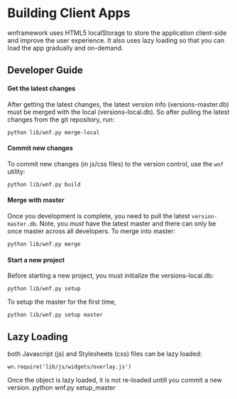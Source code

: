 # Building Client Apps

wnframework uses HTML5 localStorage to store the application client-side and improve the user experience. It also uses lazy loading so that you can load the app gradually and on-demand.

## Developer Guide

#### Get the latest changes

After getting the latest changes, the latest version info (versions-master.db) must be merged with the local (versions-local.db). So after pulling the latest changes from the git repository, run:

    python lib/wnf.py merge-local

#### Commit new changes

To commit new changes (in js/css files) to the version control, use the `wnf` utility:

    python lib/wnf.py build

#### Merge with master

Once you development is complete, you need to pull the latest `version-master.db`. Note, you *must* have the latest master and there can only be once master across all developers. To merge into master:

    python lib/wnf.py merge

#### Start a new project

Before starting a new project, you must initialize the versions-local.db:

    python lib/wnf.py setup

To setup the master for the first time,

    python lib/wnf.py setup master

## Lazy Loading

both Javascript (js) and Stylesheets (css) files can be lazy loaded:

    wn.require('lib/js/widgets/overlay.js')

Once the object is lazy loaded, it is not re-loaded untill you commit a new version.
    python wnf.py setup_master
